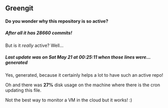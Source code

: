 ## Greengit

#### Do you wonder why this repository is so active?

##### After all it has 28660 commits!

But is it *really* active? Well...

##### Last update was on Sat May 21 at 00:25:11 when those lines were... generated

Yes, generated, because it certainly helps a lot to have such an active repo!

Oh and there was **27%** disk usage on the machine
where there is the cron updating this file.

Not the best way to monitor a VM in the cloud but it works! :)
